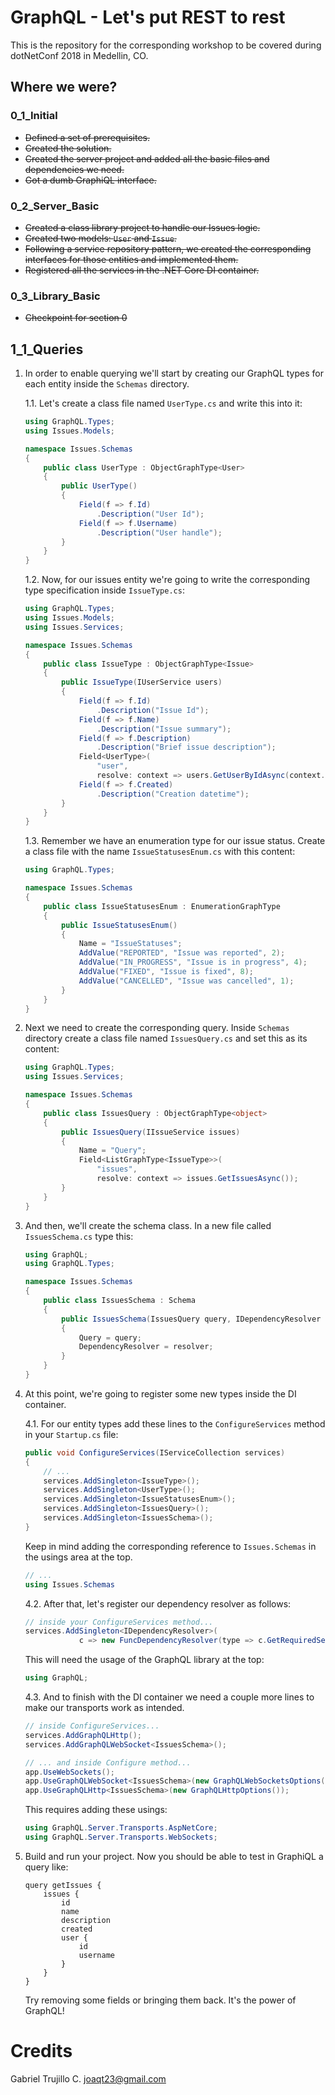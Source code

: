 # GraphQL - Let's put REST to rest
This is the repository for the corresponding workshop to be covered during dotNetConf 2018 in Medellin,  CO.

## Where we were?

### 0_1_Initial
- ~~Defined a set of prerequisites.~~
- ~~Created the solution.~~ 
- ~~Created the server project and added all the basic files and dependencies we need.~~ 
- ~~Got a dumb GraphiQL interface.~~

### 0_2_Server_Basic
- ~~Created a class library project to handle our Issues logic.~~
- ~~Created two models: `User` and `Issue`.~~
- ~~Following a service repository pattern, we created the corresponding interfaces for those entities and implemented them.~~
- ~~Registered all the services in the .NET Core DI container.~~

### 0_3_Library_Basic

- ~~Checkpoint for section 0~~

## 1_1_Queries

1. In order to enable querying we'll start by creating our GraphQL types for each entity inside the `Schemas` directory.

    1.1. Let's create a class file named `UserType.cs` and write this into it:
    ```csharp
    using GraphQL.Types;
    using Issues.Models;

    namespace Issues.Schemas
    {
        public class UserType : ObjectGraphType<User>
        {
            public UserType()
            {
                Field(f => f.Id)
                    .Description("User Id");
                Field(f => f.Username)
                    .Description("User handle");
            }
        }
    }
    ```

    1.2. Now, for our issues entity we're going to write the corresponding type specification inside `IssueType.cs`:
    ```csharp
    using GraphQL.Types;
    using Issues.Models;
    using Issues.Services;

    namespace Issues.Schemas
    {
        public class IssueType : ObjectGraphType<Issue>
        {
            public IssueType(IUserService users)
            {
                Field(f => f.Id)
                    .Description("Issue Id");
                Field(f => f.Name)
                    .Description("Issue summary");
                Field(f => f.Description)
                    .Description("Brief issue description");
                Field<UserType>(
                    "user",
                    resolve: context => users.GetUserByIdAsync(context.Source.UserId));
                Field(f => f.Created)
                    .Description("Creation datetime");
            }
        }
    }
    ```

    1.3. Remember we have an enumeration type for our issue status. Create a class file with the name `IssueStatusesEnum.cs` with this content:
    ```csharp
    using GraphQL.Types;

    namespace Issues.Schemas
    {
        public class IssueStatusesEnum : EnumerationGraphType
        {
            public IssueStatusesEnum()
            {
                Name = "IssueStatuses";
                AddValue("REPORTED", "Issue was reported", 2);
                AddValue("IN_PROGRESS", "Issue is in progress", 4);
                AddValue("FIXED", "Issue is fixed", 8);
                AddValue("CANCELLED", "Issue was cancelled", 1);
            }
        }
    }
    ```  

2. Next we need to create the corresponding query. Inside `Schemas` directory create a class file named `IssuesQuery.cs` and set this as its content:
    ```csharp
    using GraphQL.Types;
    using Issues.Services;

    namespace Issues.Schemas
    {
        public class IssuesQuery : ObjectGraphType<object>
        {
            public IssuesQuery(IIssueService issues)
            {
                Name = "Query";
                Field<ListGraphType<IssueType>>(
                    "issues",
                    resolve: context => issues.GetIssuesAsync());
            }
        }
    }
    ```

3. And then, we'll create the schema class. In a new file called `IssuesSchema.cs` type this:
    ```csharp
    using GraphQL;
    using GraphQL.Types;

    namespace Issues.Schemas
    {
        public class IssuesSchema : Schema
        {
            public IssuesSchema(IssuesQuery query, IDependencyResolver resolver)
            {
                Query = query;
                DependencyResolver = resolver;
            }
        }
    }
    ```

4. At this point, we're going to register some new types inside the DI container. 

    4.1. For our entity types add these lines to the `ConfigureServices` method in your `Startup.cs` file:
    ```csharp
    public void ConfigureServices(IServiceCollection services)
    {
        // ...
        services.AddSingleton<IssueType>();
        services.AddSingleton<UserType>();
        services.AddSingleton<IssueStatusesEnum>();
        services.AddSingleton<IssuesQuery>();
        services.AddSingleton<IssuesSchema>();
    }
    ```
    
    Keep in mind adding the corresponding reference to `Issues.Schemas` in the usings area at the top.

    ```csharp
    // ...
    using Issues.Schemas
    ```

    4.2. After that, let's register our dependency resolver as follows:
    ```csharp
    // inside your ConfigureServices method...
    services.AddSingleton<IDependencyResolver>(
                c => new FuncDependencyResolver(type => c.GetRequiredService(type)));
    ```

    This will need the usage of the GraphQL library at the top:
    ```csharp
    using GraphQL;
    ```

    4.3. And to finish with the DI container we need a couple more lines to make our transports work as intended.
    ```csharp
    // inside ConfigureServices...
    services.AddGraphQLHttp();
    services.AddGraphQLWebSocket<IssuesSchema>();

    // ... and inside Configure method...
    app.UseWebSockets();
    app.UseGraphQLWebSocket<IssuesSchema>(new GraphQLWebSocketsOptions());
    app.UseGraphQLHttp<IssuesSchema>(new GraphQLHttpOptions());
    ```

    This requires adding these usings:
    ```csharp
    using GraphQL.Server.Transports.AspNetCore;
    using GraphQL.Server.Transports.WebSockets;
    ```

5. Build and run your project. Now you should be able to test in GraphiQL a query like:
    ```
    query getIssues {
        issues {
            id
            name
            description
            created
            user {
                id
                username
            }
        }
    }
    ```

    Try removing some fields or bringing them back. It's the power of GraphQL! 

# Credits
Gabriel Trujillo C. <joaqt23@gmail.com>
